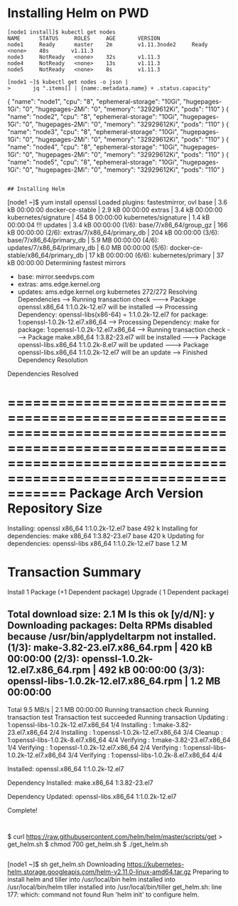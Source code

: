 # Installing Helm on PWD

```
[node1 install]$ kubectl get nodes
NAME      STATUS     ROLES     AGE       VERSION
node1     Ready      master    2m        v1.11.3node2     Ready      <none>    48s       v1.11.3
node3     NotReady   <none>    32s       v1.11.3
node4     NotReady   <none>    13s       v1.11.3
node5     NotReady   <none>    8s        v1.11.3
```

```
[node1 ~]$ kubectl get nodes -o json |
>       jq ".items[] | {name:.metadata.name} + .status.capacity"
```

{
  "name": "node1",
  "cpu": "8",
  "ephemeral-storage": "10Gi",
  "hugepages-1Gi": "0",
  "hugepages-2Mi": "0",
  "memory": "32929612Ki",
  "pods": "110"
}
{
  "name": "node2",
  "cpu": "8",
  "ephemeral-storage": "10Gi",
  "hugepages-1Gi": "0",
  "hugepages-2Mi": "0",
  "memory": "32929612Ki",
  "pods": "110"
}
{
  "name": "node3",
  "cpu": "8",
  "ephemeral-storage": "10Gi",
  "hugepages-1Gi": "0",
  "hugepages-2Mi": "0",
  "memory": "32929612Ki",
  "pods": "110"
}
{
  "name": "node4",
  "cpu": "8",
  "ephemeral-storage": "10Gi",
  "hugepages-1Gi": "0",
  "hugepages-2Mi": "0",
  "memory": "32929612Ki",
  "pods": "110"
}
{
  "name": "node5",
  "cpu": "8",
  "ephemeral-storage": "10Gi",
  "hugepages-1Gi": "0",
  "hugepages-2Mi": "0",
  "memory": "32929612Ki",
  "pods": "110"
}
```

## Installing Helm

```
[node1 ~]$ yum install openssl
Loaded plugins: fastestmirror, ovl
base                                                                                                                                        | 3.6 kB  00:00:00
docker-ce-stable                                                                                                                            | 2.9 kB  00:00:00
extras                                                                                                                                      | 3.4 kB  00:00:00
kubernetes/signature                                                                                                                        |  454 B  00:00:00
kubernetes/signature                                                                                                                        | 1.4 kB  00:00:04 !!!
updates                                                                                                                                     | 3.4 kB  00:00:00
(1/6): base/7/x86_64/group_gz                                                                                                               | 166 kB  00:00:00
(2/6): extras/7/x86_64/primary_db                                                                                                           | 204 kB  00:00:00
(3/6): base/7/x86_64/primary_db                                                                                                             | 5.9 MB  00:00:00
(4/6): updates/7/x86_64/primary_db                                                                                                          | 6.0 MB  00:00:00
(5/6): docker-ce-stable/x86_64/primary_db                                                                                                   |  17 kB  00:00:00
(6/6): kubernetes/primary                                                                                                                   |  37 kB  00:00:00
Determining fastest mirrors
 * base: mirror.seedvps.com
 * extras: ams.edge.kernel.org
 * updates: ams.edge.kernel.org
kubernetes                                                                                                                                                 272/272
Resolving Dependencies
--> Running transaction check
---> Package openssl.x86_64 1:1.0.2k-12.el7 will be installed
--> Processing Dependency: openssl-libs(x86-64) = 1:1.0.2k-12.el7 for package: 1:openssl-1.0.2k-12.el7.x86_64
--> Processing Dependency: make for package: 1:openssl-1.0.2k-12.el7.x86_64
--> Running transaction check
---> Package make.x86_64 1:3.82-23.el7 will be installed
---> Package openssl-libs.x86_64 1:1.0.2k-8.el7 will be updated
---> Package openssl-libs.x86_64 1:1.0.2k-12.el7 will be an update
--> Finished Dependency Resolution

Dependencies Resolved

===================================================================================================================================================================
 Package                                  Arch                               Version                                        Repository                        Size
===================================================================================================================================================================
Installing:
 openssl                                  x86_64                             1:1.0.2k-12.el7                                base                             492 k
Installing for dependencies:
 make                                     x86_64                             1:3.82-23.el7                                  base                             420 k
Updating for dependencies:
 openssl-libs                             x86_64                             1:1.0.2k-12.el7                                base                             1.2 M

Transaction Summary
===================================================================================================================================================================
Install  1 Package  (+1 Dependent package)
Upgrade             ( 1 Dependent package)

Total download size: 2.1 M
Is this ok [y/d/N]: y
Downloading packages:
Delta RPMs disabled because /usr/bin/applydeltarpm not installed.
(1/3): make-3.82-23.el7.x86_64.rpm                                                                                                          | 420 kB  00:00:00
(2/3): openssl-1.0.2k-12.el7.x86_64.rpm                                                                                                     | 492 kB  00:00:00
(3/3): openssl-libs-1.0.2k-12.el7.x86_64.rpm                                                                                                | 1.2 MB  00:00:00
-------------------------------------------------------------------------------------------------------------------------------------------------------------------
Total                                                                                                                              9.5 MB/s | 2.1 MB  00:00:00
Running transaction check
Running transaction test
Transaction test succeeded
Running transaction
  Updating   : 1:openssl-libs-1.0.2k-12.el7.x86_64                                                                                                             1/4
  Installing : 1:make-3.82-23.el7.x86_64                                                                                                                       2/4
  Installing : 1:openssl-1.0.2k-12.el7.x86_64                                                                                                                  3/4
  Cleanup    : 1:openssl-libs-1.0.2k-8.el7.x86_64                                                                                                              4/4
  Verifying  : 1:make-3.82-23.el7.x86_64                                                                                                                       1/4
  Verifying  : 1:openssl-1.0.2k-12.el7.x86_64                                                                                                                  2/4
  Verifying  : 1:openssl-libs-1.0.2k-12.el7.x86_64                                                                                                             3/4
  Verifying  : 1:openssl-libs-1.0.2k-8.el7.x86_64                                                                                                              4/4

Installed:
  openssl.x86_64 1:1.0.2k-12.el7

Dependency Installed:
  make.x86_64 1:3.82-23.el7

Dependency Updated:
  openssl-libs.x86_64 1:1.0.2k-12.el7

Complete!

```


```
$ curl https://raw.githubusercontent.com/helm/helm/master/scripts/get > get_helm.sh
$ chmod 700 get_helm.sh
$ ./get_helm.sh
```

```
[node1 ~]$ sh get_helm.sh
Downloading https://kubernetes-helm.storage.googleapis.com/helm-v2.11.0-linux-amd64.tar.gz
Preparing to install helm and tiller into /usr/local/bin
helm installed into /usr/local/bin/helm
tiller installed into /usr/local/bin/tiller
get_helm.sh: line 177: which: command not found
Run 'helm init' to configure helm.
```

